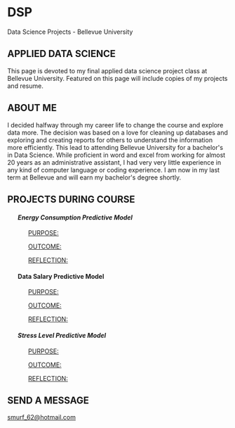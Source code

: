 # DSP
Data Science Projects - Bellevue University

## **APPLIED DATA SCIENCE**

This page is devoted to my final applied data science project class at Bellevue University. Featured on this page will include copies of my projects and resume. 

## **ABOUT ME**
I decided halfway through my career life to change the course and explore data more. The decision was based on a love for cleaning up databases and exploring and creating reports for others to understand the information more efficiently. This lead to attending Bellevue University for a bachelor's in Data Science. While proficient in word and excel from working for almost 20 years as an administrative assistant, I had very very little experience in any kind of computer language or coding experience. I am now in my last term at Bellevue and will earn my bachelor's degree shortly.

## **PROJECTS DURING COURSE**
<ul>

#### ***Energy Consumption Predictive Model***
<ul> 
  
<ins>  PURPOSE: </ins>
  
<ins>  OUTCOME: </ins>

<ins>  REFLECTION: </ins>

</ul>
  
#### <b>Data Salary Predictive Model</b>
<ul> 
  
<ins>  PURPOSE: </ins>
  
<ins>  OUTCOME: </ins>

<ins>  REFLECTION: </ins>

</ul>

#### ***Stress Level Predictive Model***
<ul> 
  
<ins>  PURPOSE: </ins>
  
<ins>  OUTCOME: </ins>

<ins>  REFLECTION: </ins>

</ul>
</ul>
  
## **SEND A MESSAGE**
smurf_62@hotmail.com

